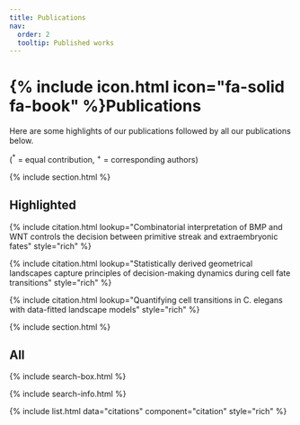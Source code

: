 ```yaml
---
title: Publications
nav:
  order: 2
  tooltip: Published works
---
```


# {% include icon.html icon="fa-solid fa-book" %}Publications

Here are some highlights of our publications followed by all our publications below. 

(<sup>*</sup> = equal contribution, <sup>+</sup> = corresponding authors)

{% include section.html %}

## Highlighted

{% include citation.html lookup="Combinatorial interpretation of BMP and WNT controls the decision between primitive streak and extraembryonic fates" style="rich" %}

{% include citation.html lookup="Statistically derived geometrical landscapes capture principles of decision-making dynamics during cell fate transitions" style="rich" %}

{% include citation.html lookup="Quantifying cell transitions in C. elegans with data-fitted landscape models" style="rich" %}

{% include section.html %}

## All

{% include search-box.html %}

{% include search-info.html %}

{% include list.html data="citations" component="citation" style="rich" %}
